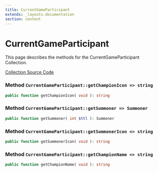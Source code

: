 ```yaml
---
title: CurrentGameParticipant
extends: _layouts.documentation
section: content
---
```


# CurrentGameParticipant

This page describes the methods for the CurrentGameParticipant Collection.

[Collection Source Code](https://github.com/supergrecko/RiotQuest/blob/master/src/RiotQuest/Components/Collections/CurrentGameParticipant.php)

### Method <code>CurrentGameParticipant::getChampionIcon => string</code>

```php
public function getChampionIcon( void ): string
```
    
### Method <code>CurrentGameParticipant::getSummoner => Summoner</code>

```php
public function getSummoner( int $ttl ): Summoner
```
    
### Method <code>CurrentGameParticipant::getSummonerIcon => string</code>

```php
public function getSummonerIcon( void ): string
```
    
### Method <code>CurrentGameParticipant::getChampionName => string</code>

```php
public function getChampionName( void ): string
```
    
